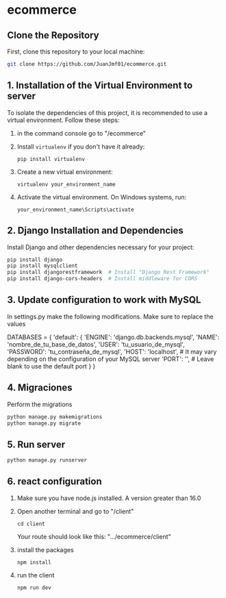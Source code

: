 # ecommerce

## Clone the Repository
First, clone this repository to your local machine:

```bash
git clone https://github.com/JuanJmf01/ecommerce.git
```

## 1. Installation of the Virtual Environment to server

To isolate the dependencies of this project, it is recommended to use a virtual environment. Follow these steps:

1. in the command console go to "/ecommerce"
2. Install `virtualenv` if you don't have it already:

    ```
    pip install virtualenv
    ```

3. Create a new virtual environment:

    ```
    virtualenv your_environment_name
    ```

4. Activate the virtual environment. On Windows systems, run:

    ```
    your_environment_name\Scripts\activate
    ```

## 2. Django Installation and Dependencies

Install Django and other dependencies necessary for your project:

```bash
pip install django
pip install mysqlclient
pip install djangorestframework  # Install "Django Rest Framework"
pip install django-cors-headers  # Install middleware for CORS
```

## 3. Update configuration to work with MySQL

In settings.py make the following modifications. Make sure to replace the values

DATABASES = {
    'default': {
        'ENGINE': 'django.db.backends.mysql',
        'NAME': 'nombre_de_tu_base_de_datos',
        'USER': 'tu_usuario_de_mysql',
        'PASSWORD': 'tu_contraseña_de_mysql',
        'HOST': 'localhost',  # It may vary depending on the configuration of your MySQL server
        'PORT': '',           # Leave blank to use the default port
    }
}


## 4. Migraciones

Perform the migrations

```bash
python manage.py makemigrations
python manage.py migrate
```

## 5. Run server

```bash
python manage.py runserver
```


## 6. react configuration

1. Make sure you have node.js installed. A version greater than 16.0

2. Open another terminal and go to "/client"
    ```
    cd client
    ```

    Your route should look like this: ".../ecommerce/client" 


3. install the packages
    ```
    npm install
    ```

4. run the client
    ```
    npm run dev
    ```



